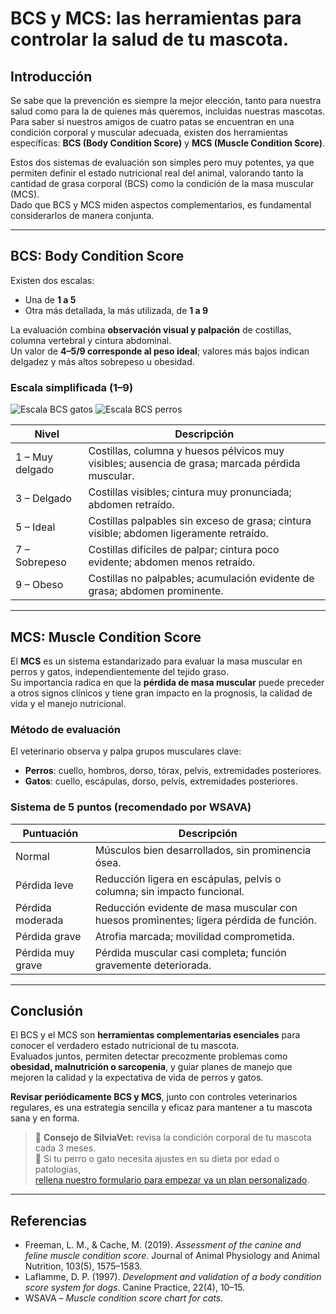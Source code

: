 # BCS y MCS: las herramientas para controlar la salud de tu mascota.

## Introducción
Se sabe que la prevención es siempre la mejor elección, tanto para nuestra salud como para la de quienes más queremos, incluidas nuestras mascotas.  
Para saber si nuestros amigos de cuatro patas se encuentran en una condición corporal y muscular adecuada, existen dos herramientas específicas: **BCS (Body Condition Score)** y **MCS (Muscle Condition Score)**.  

Estos dos sistemas de evaluación son simples pero muy potentes, ya que permiten definir el estado nutricional real del animal, valorando tanto la cantidad de grasa corporal (BCS) como la condición de la masa muscular (MCS).  
Dado que BCS y MCS miden aspectos complementarios, es fundamental considerarlos de manera conjunta.  

---

## BCS: Body Condition Score
Existen dos escalas:  
- Una de **1 a 5**  
- Otra más detallada, la más utilizada, de **1 a 9**  

La evaluación combina **observación visual y palpación** de costillas, columna vertebral y cintura abdominal.  
Un valor de **4–5/9 corresponde al peso ideal**; valores más bajos indican delgadez y más altos sobrepeso u obesidad.  

### Escala simplificada (1–9)

![Escala BCS gatos](/blog/images/bcs-cats.jpeg)
![Escala BCS perros](/blog/images/bcs-dogs.jpeg)

| Nivel | Descripción |
|-------|-------------|
| 1 – Muy delgado | Costillas, columna y huesos pélvicos muy visibles; ausencia de grasa; marcada pérdida muscular. |
| 3 – Delgado | Costillas visibles; cintura muy pronunciada; abdomen retraído. |
| 5 – Ideal | Costillas palpables sin exceso de grasa; cintura visible; abdomen ligeramente retraído. |
| 7 – Sobrepeso | Costillas difíciles de palpar; cintura poco evidente; abdomen menos retraído. |
| 9 – Obeso | Costillas no palpables; acumulación evidente de grasa; abdomen prominente. |

---

## MCS: Muscle Condition Score
El **MCS** es un sistema estandarizado para evaluar la masa muscular en perros y gatos, independientemente del tejido graso.  
Su importancia radica en que la **pérdida de masa muscular** puede preceder a otros signos clínicos y tiene gran impacto en la prognosis, la calidad de vida y el manejo nutricional.  

### Método de evaluación
El veterinario observa y palpa grupos musculares clave:  
- **Perros**: cuello, hombros, dorso, tórax, pelvis, extremidades posteriores.  
- **Gatos**: cuello, escápulas, dorso, pelvis, extremidades posteriores.  

### Sistema de 5 puntos (recomendado por WSAVA)
| Puntuación | Descripción |
|------------|-------------|
| Normal | Músculos bien desarrollados, sin prominencia ósea. |
| Pérdida leve | Reducción ligera en escápulas, pelvis o columna; sin impacto funcional. |
| Pérdida moderada | Reducción evidente de masa muscular con huesos prominentes; ligera pérdida de función. |
| Pérdida grave | Atrofia marcada; movilidad comprometida. |
| Pérdida muy grave | Pérdida muscular casi completa; función gravemente deteriorada. |

---

## Conclusión
El BCS y el MCS son **herramientas complementarias esenciales** para conocer el verdadero estado nutricional de tu mascota.  
Evaluados juntos, permiten detectar precozmente problemas como **obesidad, malnutrición o sarcopenia**, y guiar planes de manejo que mejoren la calidad y la expectativa de vida de perros y gatos.  

**Revisar periódicamente BCS y MCS**, junto con controles veterinarios regulares, es una estrategia sencilla y eficaz para mantener a tu mascota sana y en forma.  
> 🐾 **Consejo de SilviaVet:** revisa la condición corporal de tu mascota cada 3 meses.  
> 🍃 Si tu perro o gato necesita ajustes en su dieta por edad o patologías,  
> [rellena nuestro formulario para empezar ya un plan personalizado](https://form.jotform.com/252726382736363).



---

## Referencias
- Freeman, L. M., & Cache, M. (2019). *Assessment of the canine and feline muscle condition score*. Journal of Animal Physiology and Animal Nutrition, 103(5), 1575–1583.
- Laflamme, D. P. (1997). *Development and validation of a body condition score system for dogs*. Canine Practice, 22(4), 10–15.  
- WSAVA – *Muscle condition score chart for cats*. 

